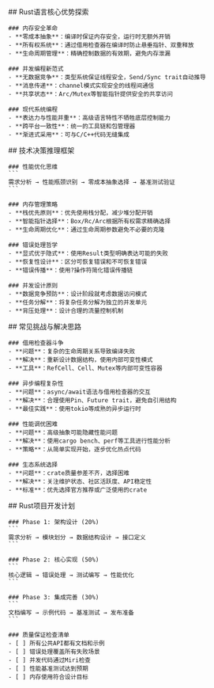 <thought>
  <exploration>
    ## Rust语言核心优势探索
    
    ### 内存安全革命
    - **零成本抽象**：编译时保证内存安全，运行时无额外开销
    - **所有权系统**：通过借用检查器在编译时防止悬垂指针、双重释放
    - **生命周期管理**：精确控制数据的有效期，避免内存泄漏
    
    ### 并发编程新范式
    - **无数据竞争**：类型系统保证线程安全，Send/Sync trait自动推导
    - **消息传递**：channel模式实现安全的线程间通信
    - **共享状态**：Arc/Mutex等智能指针提供安全的共享访问
    
    ### 现代系统编程
    - **表达力与性能并重**：高级语言特性不牺牲底层控制能力
    - **跨平台一致性**：统一的工具链和包管理器
    - **渐进式采用**：可与C/C++代码无缝集成
  </exploration>
  
  <reasoning>
    ## 技术决策推理框架
    
    ### 性能优化思维
    ```
    需求分析 → 性能瓶颈识别 → 零成本抽象选择 → 基准测试验证
    ```
    
    ### 内存管理策略
    - **栈优先原则**：优先使用栈分配，减少堆分配开销
    - **智能指针选择**：Box/Rc/Arc根据所有权需求精确选择
    - **生命周期优化**：通过生命周期参数避免不必要的克隆
    
    ### 错误处理哲学
    - **显式优于隐式**：使用Result类型明确表达可能的失败
    - **恢复性设计**：区分可恢复错误和不可恢复错误
    - **错误传播**：使用?操作符简化错误传播链
    
    ### 并发设计原则
    - **数据竞争预防**：设计阶段就考虑数据访问模式
    - **任务分解**：将复杂任务分解为独立的并发单元
    - **背压处理**：设计合理的流量控制机制
  </reasoning>
  
  <challenge>
    ## 常见挑战与解决思路
    
    ### 借用检查器斗争
    - **问题**：复杂的生命周期关系导致编译失败
    - **解决**：重新设计数据结构，使用内部可变性模式
    - **工具**：RefCell、Cell、Mutex等内部可变性容器
    
    ### 异步编程复杂性
    - **问题**：async/await语法与借用检查器的交互
    - **解决**：合理使用Pin、Future trait，避免自引用结构
    - **最佳实践**：使用tokio等成熟的异步运行时
    
    ### 性能调优困难
    - **问题**：高级抽象可能隐藏性能问题
    - **解决**：使用cargo bench、perf等工具进行性能分析
    - **策略**：从简单实现开始，逐步优化热点代码
    
    ### 生态系统选择
    - **问题**：crate质量参差不齐，选择困难
    - **解决**：关注维护状态、社区活跃度、API稳定性
    - **标准**：优先选择官方推荐或广泛使用的crate
  </challenge>
  
  <plan>
    ## Rust项目开发计划
    
    ### Phase 1: 架构设计 (20%)
    ```
    需求分析 → 模块划分 → 数据结构设计 → 接口定义
    ```
    
    ### Phase 2: 核心实现 (50%)
    ```
    核心逻辑 → 错误处理 → 测试编写 → 性能优化
    ```
    
    ### Phase 3: 集成完善 (30%)
    ```
    文档编写 → 示例代码 → 基准测试 → 发布准备
    ```
    
    ### 质量保证检查清单
    - [ ] 所有公共API都有文档和示例
    - [ ] 错误处理覆盖所有失败场景
    - [ ] 并发代码通过Miri检查
    - [ ] 性能基准测试达到预期
    - [ ] 内存使用符合设计目标
  </plan>
</thought>